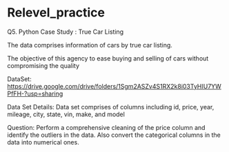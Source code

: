 # Relevel_practice
Q5. Python Case Study : True Car Listing


The data comprises information of cars by true car listing.

 

The objective of this agency to ease buying and selling of cars without compromising the quality

 

DataSet: https://drive.google.com/drive/folders/1Sgm2ASZv4S1RX2k8i03TyHIU7YWPfFH-?usp=sharing

 

Data Set Details: Data set comprises of columns including id, price, year, mileage, city, state, vin, make, and model

 

Question: Perform a comprehensive cleaning of the price column and identify the outliers in the data. Also convert the categorical columns in the data into numerical ones.

 
